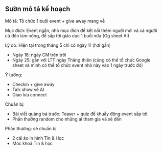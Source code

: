 ## Sườn mô tả kế hoạch

Mô tả: Tổ chức 1 buổi event + give away mang về

Mục đích: Event ngắn, nhỏ mục đích để kết nối thêm người mới và cả người cũ đến làm nóng, để sắp tới giáo dục 1 buổi nữa (Gg sheet AI)

Lý do: Hiện tại trong tháng 5 chỉ có ngày 11 (hơi gần)
- Ngày 18: ngày CM trên trời
- Ngày 25: gần với LTT ngày Thăng thiên (cũng có thể tổ chức Google sheet và mình có thể tổ chức event nhỏ này vào 1 ngày trước đó)

Ý tưởng:
- Checkin + give away
- Talk show về AI
- Giao lưu connect 

Chuẩn bị:
- Bài viết quảng bá trước: Teaser + quiz để khuấy động event sắp tới
- Phần thưởng random cho những ai tham gia và sẽ đến

Phần thưởng:
sẽ chuẩn bị
- 2 cái áo in hình Tin & Học
- Móc khoá Tin & học 